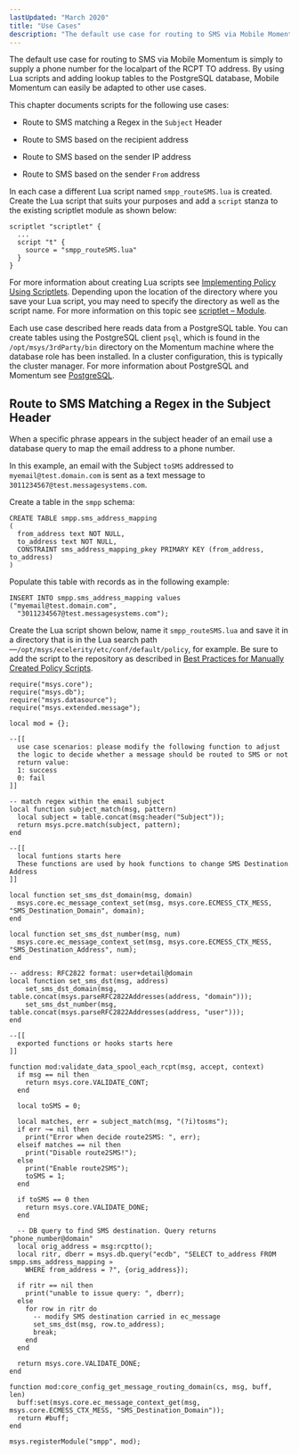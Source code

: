 ```yaml
---
lastUpdated: "March 2020"
title: "Use Cases"
description: "The default use case for routing to SMS via Mobile Momentum is simply to supply a phone number for the localpart of the RCPT TO address By using Lua scripts and adding lookup tables to the Postgre SQL database Mobile Momentum can easily be adapted to other use cases This..."
---
```



The default use case for routing to SMS via Mobile Momentum is simply to supply a phone number for the localpart of the RCPT TO address. By using Lua scripts and adding lookup tables to the PostgreSQL database, Mobile Momentum can easily be adapted to other use cases.

This chapter documents scripts for the following use cases:

*   Route to SMS matching a Regex in the `Subject` Header

*   Route to SMS based on the recipient address

*   Route to SMS based on the sender IP address

*   Route to SMS based on the sender `From` address

In each case a different Lua script named `smpp_routeSMS.lua` is created. Create the Lua script that suits your purposes and add a `script` stanza to the existing scriptlet module as shown below:

```
scriptlet "scriptlet" {
  ...
  script "t" {
    source = "smpp_routeSMS.lua"
  }
}
```

For more information about creating Lua scripts see [Implementing Policy Using Scriptlets](/momentum/3/3-reference/3-reference-implementing-policy-scriptlets). Depending upon the location of the directory where you save your Lua script, you may need to specify the directory as well as the script name. For more information on this topic see [scriptlet – Module](/momentum/3/3-reference/3-reference-modules-scriptlet).

Each use case described here reads data from a PostgreSQL table. You can create tables using the PostgreSQL client `psql`, which is found in the `/opt/msys/3rdParty/bin` directory on the Momentum machine where the database role has been installed. In a cluster configuration, this is typically the cluster manager. For more information about PostgreSQL and Momentum see [PostgreSQL](/momentum/3/3-reference/operations-postgresql).

## <a name="admin.use.case.regex"></a> Route to SMS Matching a Regex in the Subject Header

When a specific phrase appears in the subject header of an email use a database query to map the email address to a phone number.

In this example, an email with the Subject `toSMS` addressed to `myemail@test.domain.com` is sent as a text message to `3011234567@test.messagesystems.com`.

Create a table in the `smpp` schema:

```
CREATE TABLE smpp.sms_address_mapping
(
  from_address text NOT NULL,
  to_address text NOT NULL,
  CONSTRAINT sms_address_mapping_pkey PRIMARY KEY (from_address, to_address)
)
```

Populate this table with records as in the following example:

```
INSERT INTO smpp.sms_address_mapping values ("myemail@test.domain.com",
  "3011234567@test.messagesystems.com");
```

Create the Lua script shown below, name it `smpp_routeSMS.lua` and save it in a directory that is in the Lua search path—`/opt/msys/ecelerity/etc/conf/default/policy`, for example. Be sure to add the script to the repository as described in [Best Practices for Manually Created Policy Scripts](/momentum/3/3-reference/policy-best-practices).

```
require("msys.core");
require("msys.db");
require("msys.datasource");
require("msys.extended.message");

local mod = {};

--[[
  use case scenarios: please modify the following function to adjust
  the logic to decide whether a message should be routed to SMS or not
  return value:
  1: success
  0: fail
]]

-- match regex within the email subject
local function subject_match(msg, pattern)
  local subject = table.concat(msg:header("Subject"));
  return msys.pcre.match(subject, pattern);
end

--[[
  local funtions starts here
  These functions are used by hook functions to change SMS Destination Address
]]

local function set_sms_dst_domain(msg, domain)
  msys.core.ec_message_context_set(msg, msys.core.ECMESS_CTX_MESS, "SMS_Destination_Domain", domain);
end

local function set_sms_dst_number(msg, num)
  msys.core.ec_message_context_set(msg, msys.core.ECMESS_CTX_MESS, "SMS_Destination_Address", num);
end

-- address: RFC2822 format: user+detail@domain
local function set_sms_dst(msg, address)
    set_sms_dst_domain(msg, table.concat(msys.parseRFC2822Addresses(address, "domain")));
    set_sms_dst_number(msg, table.concat(msys.parseRFC2822Addresses(address, "user")));
end

--[[
  exported functions or hooks starts here
]]

function mod:validate_data_spool_each_rcpt(msg, accept, context)
  if msg == nil then
    return msys.core.VALIDATE_CONT;
  end

  local toSMS = 0;

  local matches, err = subject_match(msg, "(?i)tosms");
  if err ~= nil then
    print("Error when decide route2SMS: ", err);
  elseif matches == nil then
    print("Disable route2SMS!");
  else
    print("Enable route2SMS");
    toSMS = 1;
  end

  if toSMS == 0 then
    return msys.core.VALIDATE_DONE;
  end

  -- DB query to find SMS destination. Query returns "phone_number@domain"
  local orig_address = msg:rcptto();
  local ritr, dberr = msys.db.query("ecdb", "SELECT to_address FROM smpp.sms_address_mapping »
    WHERE from_address = ?", {orig_address});

  if ritr == nil then
    print("unable to issue query: ", dberr);
  else
    for row in ritr do
      -- modify SMS destination carried in ec_message
      set_sms_dst(msg, row.to_address);
      break;
    end
  end

  return msys.core.VALIDATE_DONE;
end

function mod:core_config_get_message_routing_domain(cs, msg, buff, len)
  buff:set(msys.core.ec_message_context_get(msg, msys.core.ECMESS_CTX_MESS, "SMS_Destination_Domain"));
  return #buff;
end

msys.registerModule("smpp", mod);
```